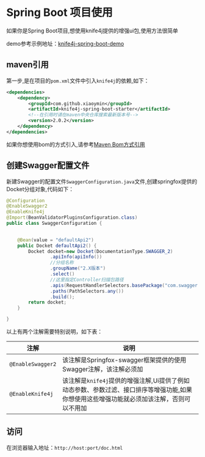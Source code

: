 # Spring Boot 项目使用

如果你是Spring Boot项目,想使用knife4j提供的增强ui包,使用方法很简单

demo参考示例地址：[knife4j-spring-boot-demo](https://gitee.com/xiaoym/swagger-bootstrap-ui-demo/tree/master/knife4j-spring-boot-demo)


## maven引用

第一步,是在项目的`pom.xml`文件中引入`knife4j`的依赖,如下：

```xml
<dependencies>
    <dependency>
        <groupId>com.github.xiaoymin</groupId>
        <artifactId>knife4j-spring-boot-starter</artifactId>
        <!--在引用时请在maven中央仓库搜索最新版本号-->
        <version>2.0.2</version>
    </dependency>
</dependencies>
```

如果你想使用bom的方式引入,请参考[Maven Bom方式引用](mavenbom.md)

## 创建Swagger配置文件

新建Swagger的配置文件`SwaggerConfiguration.java`文件,创建springfox提供的Docket分组对象,代码如下：

```java
@Configuration
@EnableSwagger2
@EnableKnife4j
@Import(BeanValidatorPluginsConfiguration.class)
public class SwaggerConfiguration {
 

    @Bean(value = "defaultApi2")
    public Docket defaultApi2() {
        Docket docket=new Docket(DocumentationType.SWAGGER_2)
                .apiInfo(apiInfo())
                //分组名称
                .groupName("2.X版本")
                .select()
                //这里指定Controller扫描包路径
                .apis(RequestHandlerSelectors.basePackage("com.swagger.bootstrap.ui.demo.new2"))
                .paths(PathSelectors.any())
                .build();
        return docket;
    }

}
```

以上有两个注解需要特别说明，如下表：

|注解|说明|
|----|----|
|`@EnableSwagger2`|该注解是Springfox-swagger框架提供的使用Swagger注解，该注解必须加|
|`@EnableKnife4j`|该注解是`knife4j`提供的增强注解,Ui提供了例如动态参数、参数过滤、接口排序等增强功能,如果你想使用这些增强功能就必须加该注解，否则可以不用加|

## 访问

在浏览器输入地址：`http://host:port/doc.html`

